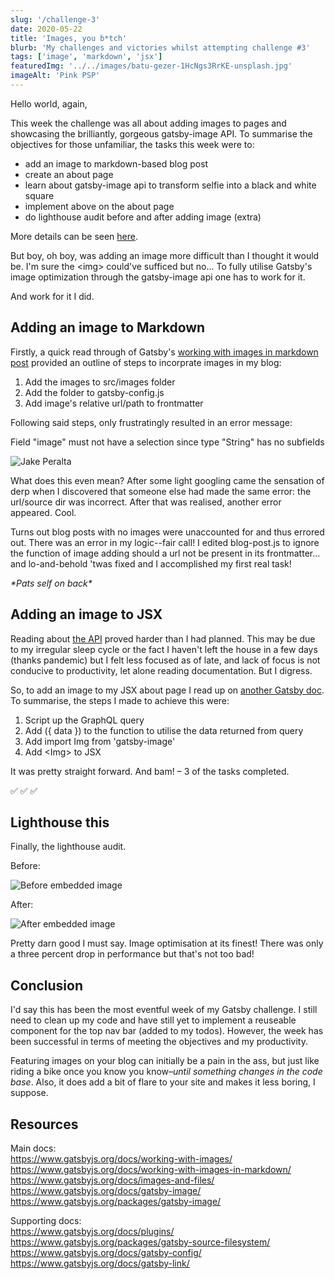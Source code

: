 ```yaml
---
slug: '/challenge-3'
date: 2020-05-22
title: 'Images, you b*tch'
blurb: 'My challenges and victories whilst attempting challenge #3'
tags: ['image', 'markdown', 'jsx']
featuredImg: '../../images/batu-gezer-1HcNgs3RrKE-unsplash.jpg'
imageAlt: 'Pink PSP'
---
```


Hello world, again,

This week the challenge was all about adding images to pages and showcasing the brilliantly, gorgeous gatsby-image API. To summarise the objectives for those unfamiliar, the tasks this week were to:

- add an image to markdown-based blog post
- create an about page
- learn about gatsby-image api to transform selfie into a black and white square
- implement above on the about page
- do lighthouse audit before and after adding image (extra)

More details can be seen [here](https://www.gatsbyjs.org/blog/100days/gatsby-image/).

But boy, oh boy, was adding an image more difficult than I thought it would be. I'm sure the <span class="code">&lt;img&gt;</span> could've sufficed but no... To fully utilise Gatsby's image optimization through the gatsby-image api one has to work for it.

And work for it I did.

## Adding an image to Markdown

Firstly, a quick read through of Gatsby's [working with images in markdown post](https://www.gatsbyjs.org/docs/working-with-images-in-markdown/) provided an outline of steps to incorprate images in my blog:

1. Add the images to <span class="code">src/images</span> folder
2. Add the folder to <span class="code">gatsby-config.js</span>
3. Add image's relative url/path to frontmatter

Following said steps, only frustratingly resulted in an error message:

<p class="code-error">Field "image" must not have a selection since type "String" has no subfields</p>

![Jake Peralta](https://steamuserimages-a.akamaihd.net/ugc/823506058661954611/B3685679465B62E28B582A6A31781532F65DD46F/)

What does this even mean? After some light googling came the sensation of derp when I discovered that someone else had made the same error: the url/source dir was incorrect. After that was realised, another error appeared. Cool.

Turns out blog posts with no images were unaccounted for and thus errored out. There was an error in my logic--fair call! I edited <span class="code">blog-post.js</span> to ignore the function of image adding should a url not be present in its frontmatter... and lo-and-behold 'twas fixed and I accomplished my first real task!

_\*Pats self on back\*_

## Adding an image to JSX

Reading about [the API](https://www.gatsbyjs.org/docs/gatsby-image/) proved harder than I had planned. This may be due to my irregular sleep cycle or the fact I haven't left the house in a few days (thanks pandemic) but I felt less focused as of late, and lack of focus is not conducive to productivity, let alone reading documentation. But I digress.

So, to add an image to my JSX about page I read up on [another Gatsby doc](https://www.gatsbyjs.org/docs/working-with-images/). To summarise, the steps I made to achieve this were:

1. Script up the GraphQL query
2. Add <span class="code">(&#123; data &#125;)</span> to the function to utilise the data returned from query
3. Add <span class="code">import Img from 'gatsby-image'</span>
4. Add <span class="code">&lt;Img&gt;</span> to JSX

It was pretty straight forward. And bam! – 3 of the tasks completed.

✅ ✅ ✅

## Lighthouse this

Finally, the lighthouse audit.

Before:

![Before embedded image](../../images/before-image.png)

After:

![After embedded image](../../images/after-image.png)

Pretty darn good I must say. Image optimisation at its finest! There was only a three percent drop in performance but that's not too bad!

## Conclusion

I'd say this has been the most eventful week of my Gatsby challenge. I still need to clean up my code and have still yet to implement a reuseable component for the top nav bar (added to my todos). However, the week has been successful in terms of meeting the objectives and my productivity.

Featuring images on your blog can initially be a pain in the ass, but just like riding a bike once you know you know–_until something changes in the code base_. Also, it does add a bit of flare to your site and makes it less boring, I suppose.

## Resources

Main docs:  
https://www.gatsbyjs.org/docs/working-with-images/  
https://www.gatsbyjs.org/docs/working-with-images-in-markdown/  
https://www.gatsbyjs.org/docs/images-and-files/  
https://www.gatsbyjs.org/docs/gatsby-image/  
https://www.gatsbyjs.org/packages/gatsby-image/

Supporting docs:  
https://www.gatsbyjs.org/docs/plugins/  
https://www.gatsbyjs.org/packages/gatsby-source-filesystem/  
https://www.gatsbyjs.org/docs/gatsby-config/  
https://www.gatsbyjs.org/docs/gatsby-link/
